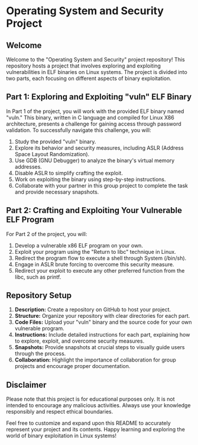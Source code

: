 # Operating System and Security Project

## Welcome

Welcome to the "Operating System and Security" project repository! This repository hosts a project that involves exploring and exploiting vulnerabilities in ELF binaries on Linux systems. The project is divided into two parts, each focusing on different aspects of binary exploitation.

## Part 1: Exploring and Exploiting "vuln" ELF Binary

In Part 1 of the project, you will work with the provided ELF binary named "vuln." This binary, written in C language and compiled for Linux X86 architecture, presents a challenge for gaining access through password validation. To successfully navigate this challenge, you will:

1. Study the provided "vuln" binary.
2. Explore its behavior and security measures, including ASLR (Address Space Layout Randomization).
3. Use GDB (GNU Debugger) to analyze the binary's virtual memory addresses.
4. Disable ASLR to simplify crafting the exploit.
5. Work on exploiting the binary using step-by-step instructions.
6. Collaborate with your partner in this group project to complete the task and provide necessary snapshots.

## Part 2: Crafting and Exploiting Your Vulnerable ELF Program

For Part 2 of the project, you will:

1. Develop a vulnerable x86 ELF program on your own.
2. Exploit your program using the "Return to libc" technique in Linux.
3. Redirect the program flow to execute a shell through System (/bin/sh).
4. Engage in ASLR brute forcing to overcome this security measure.
5. Redirect your exploit to execute any other preferred function from the libc, such as printf.

## Repository Setup

1. **Description:** Create a repository on GitHub to host your project.
2. **Structure:** Organize your repository with clear directories for each part.
3. **Code Files:** Upload your "vuln" binary and the source code for your own vulnerable program.
4. **Instructions:** Include detailed instructions for each part, explaining how to explore, exploit, and overcome security measures.
5. **Snapshots:** Provide snapshots at crucial steps to visually guide users through the process.
6. **Collaboration:** Highlight the importance of collaboration for group projects and encourage proper documentation.

## Disclaimer

Please note that this project is for educational purposes only. It is not intended to encourage any malicious activities. Always use your knowledge responsibly and respect ethical boundaries.

Feel free to customize and expand upon this README to accurately represent your project and its contents. Happy learning and exploring the world of binary exploitation in Linux systems!

